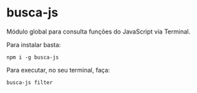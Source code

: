# busca-js

Módulo global para consulta funções do JavaScript via Terminal.

Para instalar basta:

```
npm i -g busca-js
```

Para executar, no seu terminal, faça:

```
busca-js filter
```